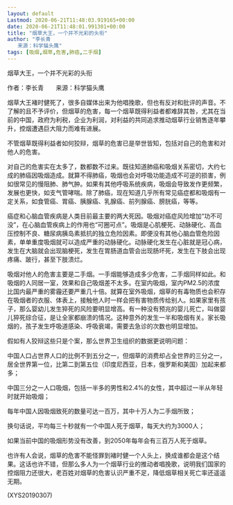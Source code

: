 ```yaml
---
layout: default
Lastmod: 2020-06-21T11:48:03.919165+00:00
date: 2020-06-21T11:48:01.991301+00:00
title: "烟草大王，一个并不光彩的头衔"
author: "李长青
　　来源：科学猫头鹰"
tags: [吸烟,烟草,危害,肺癌,二手烟]
---
```


烟草大王，一个并不光彩的头衔

作者：李长青　　来源：科学猫头鹰

烟草大王褚时健死了，很多自媒体出来为他唱挽歌，但也有反对和批评的声音。不了解的且不予评价，但烟草的危害，每一个烟草既得利益者都难辞其咎，尤其在当前的中国，政府为利税，企业为利润，对利益的共同追求推动烟草行业销售逐年攀升，控烟遭遇巨大阻力而难有进展。

不管烟草既得利益者如何狡辩，烟草的危害已是举世皆知，包括对自己的危害和对他人的危害。

对自己的危害实在太多了，数都数不过来。既往知道肺癌和吸烟关系密切，大约七成的肺癌因吸烟造成。就算不得肺癌，吸烟也会对呼吸功能造成不可逆的损害，例如很常见的慢阻肺、肺气肿。如果有其他呼吸系统疾病，吸烟会导致发作更频繁，发展也更快，如支气管哮喘。除了肺癌，现在知道几乎所有常见癌症都和吸烟有一定关系，如食管癌、胃癌、胰腺癌、乳腺癌、前列腺癌、膀胱癌，等等。

癌症和心脑血管疾病是人类目前最主要的两大死因。吸烟对癌症风险增加“功不可没”，在心脑血管疾病上的作用也“可圈可点”。吸烟是心肌梗死、动脉硬化、高血压控制不良、糖尿病胰岛素抵抗的独立危险因素。即便没有其他心脑血管危险因素，单单重度吸烟就可以造成严重的动脉硬化。动脉硬化发生在心脏就是冠心病，发生在大脑就会出现脑梗死，发生在胃肠道血管会出现肠坏死，发生在下肢会出现疼痛、跛行，甚至下肢溃烂。

吸烟对他人的危害主要是二手烟。一手烟能够造成多少危害，二手烟同样如此。和吸烟的人同居一室，效果和自己吸烟差不太多。在室内吸烟，室内PM2.5的浓度比国内最严重的雾霾还要严重几十倍。就算在室外吸烟，烟草的有毒物质也会积存在吸烟者的衣服、体表上，接触他人时一样会把有害物质传给别人。如果家里有孩子，那么婴幼儿发生猝死的风险要明显增高。有一种没有预兆的婴儿死亡，叫做婴儿猝死综合征，是让全家都崩溃的情况。这种意外的发生一半和吸烟有关。家长吸烟的，孩子发生呼吸道感染、呼吸衰竭，需要去急诊的次数也明显增加。

假如有人狡辩这些只是个案，那么世界卫生组织的数据更说明问题：

中国人口占世界人口的比例不到五分之一，但烟草的消费却占全世界的三分之一，居全世界第一位，比第二到第五位（印度尼西亚，日本，俄罗斯和美国）加起来都多；

中国三分之一人口吸烟，包括一半多的男性和2.4%的女性，其中超过一半从年轻时就开始吸烟；

每年中国人因吸烟致死的数量可达一百万，其中十万人为二手烟所致；

换句话说，平均每三十秒就有一个中国人死于烟草，每天大约为3000人；

如果当前中国的吸烟形势没有改善，到2050年每年会有三百万人死于烟草。

也许有人会说，烟草的危害不能怪罪到褚时健一个人头上，换成谁都会是这个结果。这话也许不错，但那么多人为一个烟草行业的推动者唱挽歌，说明我们国家的控烟阻力还很大，老百姓对烟草的危害认识严重不足，降低烟草相关死亡率还遥遥无期。

(XYS20190307)

